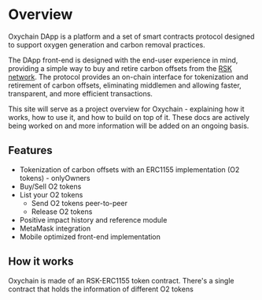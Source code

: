 # Overview

Oxychain DApp is a platform and a set of smart contracts protocol designed to support oxygen generation and carbon removal practices.

The DApp front-end is designed with the end-user experience in mind, providing a simple way to buy and retire carbon offsets from the [RSK network](https://rsk.co). The protocol provides an on-chain interface for tokenization and retirement of carbon offsets, eliminating middlemen and allowing faster, transparent, and more efficient transactions.

This site will serve as a project overview for Oxychain - explaining how it works, how to use it, and how to build on top of it. These docs are actively being worked on and more information will be added on an ongoing basis.

## Features

* Tokenization of carbon offsets with an ERC1155 implementation \(O2 tokens\) - onlyOwners
* Buy/Sell O2 tokens
* List your O2 tokens
  * Send O2 tokens peer-to-peer
  * Release O2 tokens
* Positive impact history and reference module
* MetaMask integration
* Mobile optimized front-end implementation

## How it works

Oxychain is made of an RSK-ERC1155 token contract. There's a single contract that holds the information of different O2 tokens

